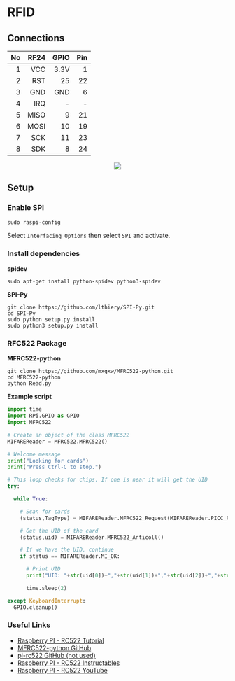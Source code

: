 # RFID

## Connections

|No|RF24|GPIO|Pin|
|-:|---:|---:|--:|
| 1| VCC|3.3V|  1|
| 2| RST|  25| 22|
| 3| GND| GND|  6|
| 4| IRQ|   -|  -|
| 5|MISO|   9| 21|
| 6|MOSI|  10| 19|
| 7| SCK|  11| 23|
| 8| SDK|   8| 24|

<p align="center"><img src="https://www.raspberrypi-spy.co.uk/wp-content/uploads/2018/02/rc522_rfid_raspberry_pi_wiring.png"></p>

## Setup

### Enable SPI

```
sudo raspi-config
```

Select `Interfacing Options` then select `SPI` and activate.

### Install dependencies

**spidev**

```
sudo apt-get install python-spidev python3-spidev
```

**SPI-Py**

```
git clone https://github.com/lthiery/SPI-Py.git
cd SPI-Py
sudo python setup.py install
sudo python3 setup.py install
```

### RFC522 Package

**MFRC522-python**

```
git clone https://github.com/mxgxw/MFRC522-python.git
cd MFRC522-python
python Read.py
```

**Example script**

```python
import time
import RPi.GPIO as GPIO
import MFRC522

# Create an object of the class MFRC522
MIFAREReader = MFRC522.MFRC522()

# Welcome message
print("Looking for cards")
print("Press Ctrl-C to stop.")

# This loop checks for chips. If one is near it will get the UID
try:

  while True:

    # Scan for cards
    (status,TagType) = MIFAREReader.MFRC522_Request(MIFAREReader.PICC_REQIDL)

    # Get the UID of the card
    (status,uid) = MIFAREReader.MFRC522_Anticoll()

    # If we have the UID, continue
    if status == MIFAREReader.MI_OK:

      # Print UID
      print("UID: "+str(uid[0])+","+str(uid[1])+","+str(uid[2])+","+str(uid[3]))

      time.sleep(2)

except KeyboardInterrupt:
  GPIO.cleanup()
```

### Useful Links

- [Raspberry PI - RC522 Tutorial](https://www.raspberrypi-spy.co.uk/2018/02/rc522-rfid-tag-read-raspberry-pi/)
- [MFRC522-python GitHub](https://github.com/mxgxw/MFRC522-python)
- [pi-rc522 GitHub (not used)](https://github.com/ondryaso/pi-rc522)
- [Raspberry PI - RC522 Instructables](https://www.instructables.com/id/RFID-RC522-Raspberry-Pi/)
- [Raspberry PI - RC522 YouTube](https://www.youtube.com/watch?v=IeuQNXSNzxA)
